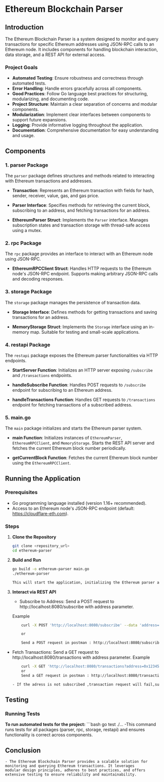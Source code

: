 # Ethereum Blockchain Parser

## Introduction

The Ethereum Blockchain Parser is a system designed to monitor and query transactions for specific Ethereum addresses using JSON-RPC calls to an Ethereum node. It includes components for handling blockchain interaction, data storage, and a REST API for external access.

### Project Goals

- **Automated Testing**: Ensure robustness and correctness through automated tests.
- **Error Handling**: Handle errors gracefully across all components.
- **Good Practices**: Follow Go language best practices for structuring, modularizing, and documenting code.
- **Project Structure**: Maintain a clear separation of concerns and modular components.
- **Modularization**: Implement clear interfaces between components to support future expansions.
- **Logging**: Provide informative logging throughout the application.
- **Documentation**: Comprehensive documentation for easy understanding and usage.

## Components

### 1. **parser Package**

The `parser` package defines structures and methods related to interacting with Ethereum transactions and addresses.

- **Transaction**: Represents an Ethereum transaction with fields for hash, sender, receiver, value, gas, and gas price.
  
- **Parser Interface**: Specifies methods for retrieving the current block, subscribing to an address, and fetching transactions for an address.
  
- **EthereumParser Struct**: Implements the `Parser` interface. Manages subscription states and transaction storage with thread-safe access using a mutex.

### 2. **rpc Package**

The `rpc` package provides an interface to interact with an Ethereum node using JSON-RPC.

- **EthereumRPCClient Struct**: Handles HTTP requests to the Ethereum node's JSON-RPC endpoint. Supports making arbitrary JSON-RPC calls and decoding responses.

### 3. **storage Package**

The `storage` package manages the persistence of transaction data.

- **Storage Interface**: Defines methods for getting transactions and saving transactions for an address.
  
- **MemoryStorage Struct**: Implements the `Storage` interface using an in-memory map. Suitable for testing and small-scale applications.

### 4. **restapi Package**

The `restapi` package exposes the Ethereum parser functionalities via HTTP endpoints.

- **StartServer Function**: Initializes an HTTP server exposing `/subscribe` and `/transactions` endpoints.
  
- **handleSubscribe Function**: Handles POST requests to `/subscribe` endpoint for subscribing to an Ethereum address.
  
- **handleTransactions Function**: Handles GET requests to `/transactions` endpoint for fetching transactions of a subscribed address.

### 5. **main.go**

The `main` package initializes and starts the Ethereum parser system.

- **main Function**: Initializes instances of `EthereumParser`, `EthereumRPCClient`, and `MemoryStorage`. Starts the REST API server and fetches the current Ethereum block number periodically.

- **getCurrentBlock Function**: Fetches the current Ethereum block number using the `EthereumRPCClient`.

## Running the Application

### Prerequisites

- Go programming language installed (version 1.16+ recommended).
- Access to an Ethereum node's JSON-RPC endpoint (default: https://cloudflare-eth.com).

### Steps

1. **Clone the Repository**

   ```bash
   git clone <repository_url>
   cd ethereum-parser

2. **Build and Run**

   ```bash
   go build -o ethereum-parser main.go
   ./ethereum-parser

   This will start the application, initializing the Ethereum parser and exposing the REST API server on port 8080.

3. **Interact via REST API**

   - Subscribe to Address: Send a POST request to http://localhost:8080/subscribe with address parameter.

    Example
    ```bash
        curl -X POST 'http://localhost:8080/subscribe' --data 'address=0x1234567890abcdef'

        or 

        Send a POST request in postman : http://localhost:8080/subscribe?address='address=0x1234567890abcdef' 

 - Fetch Transactions: Send a GET request to http://localhost:8080/transactions with address parameter.
    Example
    ```bash
        curl -X GET 'http://localhost:8080/transactions?address=0x1234567890abcdef'
        or 
        Send a GET request in postman : http://localhost:8080/transactions?address='address=0x1234567890abcdef' 
    
    - If the adress is not subscribed ,transaction request will fail,subscribe first and send transaction request.

## Testing

### Running Tests

  **To run automated tests for the project:**
    ```bash
        go test ./...
        -This command runs tests for all packages (parser, rpc, storage, restapi) and ensures functionality is correct across components.

## Conclusion

    - The Ethereum Blockchain Parser provides a scalable solution for monitoring and querying Ethereum transactions. It leverages     modular design principles, adheres to best practices, and offers extensive testing to ensure reliability and maintainability.

